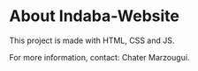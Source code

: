 # About Indaba-Website

This project is made with HTML, CSS and JS. <br>

For more information, contact: Chater Marzougui. <br>
